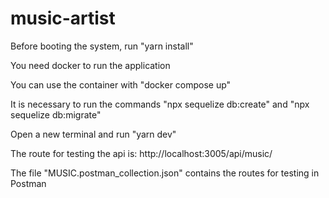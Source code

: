 # music-artist

Before booting the system, run "yarn install"

You need docker to run the application

You can use the container with "docker compose up"

It is necessary to run the commands "npx sequelize db:create" and "npx sequelize db:migrate"

Open a new terminal and run "yarn dev"

The route for testing the api is: http://localhost:3005/api/music/

The file "MUSIC.postman_collection.json" contains the routes for testing in Postman
